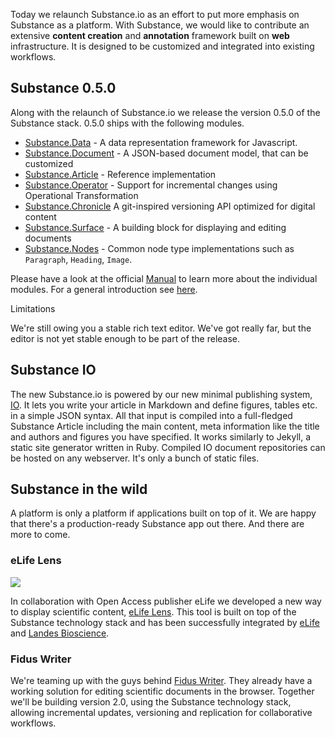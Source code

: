 Today we relaunch Substance.io as an effort to put more emphasis on Substance as a platform. With Substance, we would like to contribute an extensive **content creation** and **annotation** framework built on **web** infrastructure. It is designed to be customized and integrated into existing workflows.

## Substance 0.5.0

Along with the relaunch of Substance.io we release the version 0.5.0 of the Substance stack. 0.5.0 ships with the following modules.

- [Substance.Data](http://github.com/substance/document) - A data representation framework for Javascript.
- [Substance.Document](http://github.com/substance/document) - A JSON-based document model, that can be customized
- [Substance.Article](http://github.com/substance/article) - Reference implementation
- [Substance.Operator](http://github.com/substance/operator) - Support for incremental changes using Operational Transformation
- [Substance.Chronicle](http://github.com/substance/chronicle) A git-inspired versioning API optimized for digital content
- [Substance.Surface](http://github.com/substance/surface) - A building block for displaying and editing documents
- [Substance.Nodes](http://github.com/substance/nodes) - Common node type implementations such as `Paragraph`, `Heading`, `Image`.

Please have a look at the official [Manual](#substance/manual) to learn more about the individual modules. For a general introduction see [here](#about).

Limitations

We're still owing you a stable rich text editor. We've got really far, but the editor is not yet stable enough to be part of the release.


## Substance IO

The new Substance.io is powered by our new minimal publishing system, [IO](http://github.com/substance.io). It lets you write your article in Markdown and define figures, tables etc. in a simple JSON syntax. All that input is compiled into a full-fledged Substance Article including the main content, meta information like the title and authors and figures you have specified. It works similarly to Jekyll, a static site generator written in Ruby. Compiled IO document repositories can be hosted on any webserver. It's only a bunch of static files.

## Substance in the wild

A platform is only a platform if applications built on top of it. We are happy that there's a production-ready Substance app out there. And there are more to come.

### eLife Lens

![](http://f.cl.ly/items/3P013m1y270K0D0J0L3W/Image%202013.10.16%201%3A02%3A27%20AM.jpeg)

In collaboration with Open Access publisher eLife we developed a new way to display scientific content, [eLife Lens](http://lens.substance.io). This tool is built on top of the Substance technology stack and has been successfully integrated by [eLife](http://lens.elifesciences.org/00311/) and  [Landes Bioscience](http://landesbioscience.com).

### Fidus Writer

We're teaming up with the guys behind [Fidus Writer](http://fiduswriter.org/). They already have a working solution for editing scientific documents in the browser. Together we'll be building version 2.0, using the Substance technology stack, allowing incremental updates, versioning and replication for collaborative workflows. 